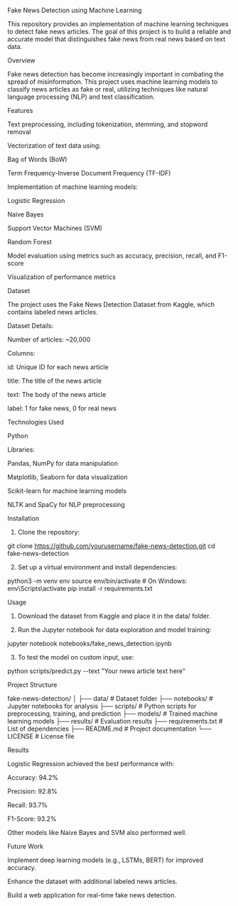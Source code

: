 Fake News Detection using Machine Learning

This repository provides an implementation of machine learning techniques to detect fake news articles. The goal of this project is to build a reliable and accurate model that distinguishes fake news from real news based on text data.

Overview

Fake news detection has become increasingly important in combating the spread of misinformation. This project uses machine learning models to classify news articles as fake or real, utilizing techniques like natural language processing (NLP) and text classification.

Features

Text preprocessing, including tokenization, stemming, and stopword removal

Vectorization of text data using:

Bag of Words (BoW)

Term Frequency-Inverse Document Frequency (TF-IDF)


Implementation of machine learning models:

Logistic Regression

Naive Bayes

Support Vector Machines (SVM)

Random Forest


Model evaluation using metrics such as accuracy, precision, recall, and F1-score

Visualization of performance metrics


Dataset

The project uses the Fake News Detection Dataset from Kaggle, which contains labeled news articles.

Dataset Details:

Number of articles: ~20,000

Columns:

id: Unique ID for each news article

title: The title of the news article

text: The body of the news article

label: 1 for fake news, 0 for real news



Technologies Used

Python

Libraries:

Pandas, NumPy for data manipulation

Matplotlib, Seaborn for data visualization

Scikit-learn for machine learning models

NLTK and SpaCy for NLP preprocessing



Installation

1. Clone the repository:

git clone https://github.com/yourusername/fake-news-detection.git
cd fake-news-detection


2. Set up a virtual environment and install dependencies:

python3 -m venv env
source env/bin/activate   # On Windows: env\Scripts\activate
pip install -r requirements.txt



Usage

1. Download the dataset from Kaggle and place it in the data/ folder.


2. Run the Jupyter notebook for data exploration and model training:

jupyter notebook notebooks/fake_news_detection.ipynb


3. To test the model on custom input, use:

python scripts/predict.py --text "Your news article text here"



Project Structure

fake-news-detection/
│
├── data/                   # Dataset folder
├── notebooks/              # Jupyter notebooks for analysis
├── scripts/                # Python scripts for preprocessing, training, and prediction
├── models/                 # Trained machine learning models
├── results/                # Evaluation results
├── requirements.txt        # List of dependencies
├── README.md               # Project documentation
└── LICENSE                 # License file

Results

Logistic Regression achieved the best performance with:

Accuracy: 94.2%

Precision: 92.8%

Recall: 93.7%

F1-Score: 93.2%


Other models like Naive Bayes and SVM also performed well.


Future Work

Implement deep learning models (e.g., LSTMs, BERT) for improved accuracy.

Enhance the dataset with additional labeled news articles.

Build a web application for real-time fake news detection.
